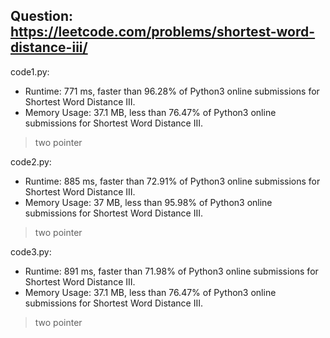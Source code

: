 ## Question: https://leetcode.com/problems/shortest-word-distance-iii/

code1.py:
* Runtime: 771 ms, faster than 96.28% of Python3 online submissions for Shortest Word Distance III.
* Memory Usage: 37.1 MB, less than 76.47% of Python3 online submissions for Shortest Word Distance III.
> two pointer

code2.py:
* Runtime: 885 ms, faster than 72.91% of Python3 online submissions for Shortest Word Distance III.
* Memory Usage: 37 MB, less than 95.98% of Python3 online submissions for Shortest Word Distance III.
> two pointer

code3.py:
* Runtime: 891 ms, faster than 71.98% of Python3 online submissions for Shortest Word Distance III.
* Memory Usage: 37.1 MB, less than 76.47% of Python3 online submissions for Shortest Word Distance III.
> two pointer
